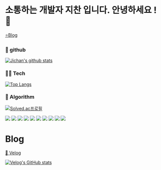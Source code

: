 # 소통하는 개발자 지찬 입니다. 안녕하세요 ! 👋
<a href="https://velog.io/@wnwlcks123/posts">⭐Blog<a/>


### 🪪 github
[![Jichan's github stats](https://github-readme-stats.vercel.app/api?username=jcdororo&show_icons=true&hide_border=true&theme=noctis_minimus)](https://github.com/jcdororo)


### 🧑‍💻 Tech

[![Top Langs](https://github-readme-stats.vercel.app/api/top-langs/?username=jcdororo&layout=compact)](https://github.com/Stendhalsynd)

### 🏅 Algorithm
[![Solved.ac프로필](http://mazassumnida.wtf/api/v2/generate_badge?boj=wnwlcks123)](https://solved.ac/wnwlcks123)

<a href="" target="_blank"><img src="https://img.shields.io/badge/javascript-F7DF1E.svg?&style=for-the-badge&logo=javascript&logoColor=white"/></a>
<a href="" target="_blank"><img src="https://img.shields.io/badge/typescript-3178C6.svg?&style=for-the-badge&logo=typescript&logoColor=white"/></a>
<a href="" target="_blank"><img src="https://img.shields.io/badge/react-61DAFB.svg?&style=for-the-badge&logo=react&logoColor=white"/></a>
<a href="" target="_blank"><img src="https://img.shields.io/badge/next.js-000000.svg?&style=for-the-badge&logo=nextdotjs&logoColor=white"/></a>
<a href="" target="_blank"><img src="https://img.shields.io/badge/recoil-3578E5.svg?&style=for-the-badge&logo=recoil&logoColor=white"/></a>
<a href="" target="_blank"><img src="https://img.shields.io/badge/tailwindcss-06B6D4.svg?&style=for-the-badge&logo=tailwindcss&logoColor=white"/></a>
<a href="" target="_blank"><img src="https://img.shields.io/badge/html-E34F26.svg?&style=for-the-badge&logo=html5&logoColor=white"/></a>
<a href="" target="_blank"><img src="https://img.shields.io/badge/css-1572B6.svg?&style=for-the-badge&logo=css3&logoColor=white"/></a>
<a href="" target="_blank"><img src="https://img.shields.io/badge/github-181717.svg?&style=for-the-badge&logo=github&logoColor=white"/></a>
<a href="" target="_blank"><img src="https://img.shields.io/badge/RPA-00B0D8.svg?&style=for-the-badge&logo=probot&logoColor=white"/></a>

<!--
**jcdororo/jcdororo** is a ✨ _special_ ✨ repository because its `README.md` (this file) appears on your GitHub profile.

Here are some ideas to get you started:

- 🔭 I’m currently working on ...
- 🌱 I’m currently learning ...
- 👯 I’m looking to collaborate on ...
- 🤔 I’m looking for help with ...
- 💬 Ask me about ...
- 📫 How to reach me: ...
- 😄 Pronouns: ...
- ⚡ Fun fact: ...
-->

# Blog
[📔 Velog](https://velog.io/@wnwlcks123/posts)


[![Velog's GitHub stats](https://velog-readme-stats.vercel.app/api?name=wnwlcks123)](https://velog.io/@wnwlcks123)
